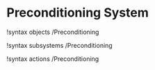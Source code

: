 <!-- MOOSE Documentation Stub: Remove this when content is added. -->

# Preconditioning System
!syntax objects /Preconditioning

!syntax subsystems /Preconditioning

!syntax actions /Preconditioning
